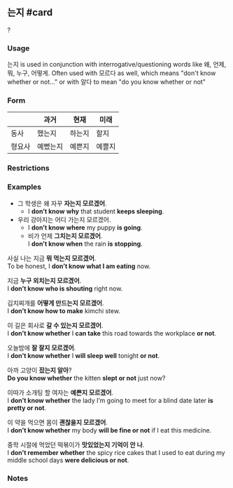## 는지 #card
?
### Usage
는지 is used in conjunction with interrogative/questioning words like 왜, 언제, 뭐, 누구, 어떻게. Often used with 모르다 as well, which means "don't know whether or not..." or with 알다 to mean "do you know whether or not"
### Form
|     | 과거   | 현재  | 미래  |
| --- | ---- | --- | --- |
| 동사  | 했는지  | 하는지 | 할지  |
| 형요사 | 예뻤는지 | 예쁜지 | 예쁠지 |
### Restrictions
### Examples
* 그 학생은 왜 자꾸 **자는지 모르겠어**.  
	* I **don’t know** **why** that student **keeps sleeping**.
* 우리 강아지는 어디 가는지 모르겠어. 
	* I **don’t know** **where** my puppy **is going**.
	* 비가 언제 **그치는지 모르겠어**.  
I **don’t know when** the rain **is stopping**.

사실 나는 지금 **뭐 먹는지 모르겠어**.  
To be honest, I **don’t know what I am eating** now.

지금 **누구 외치는지 모르겠어**.  
I **don’t know who is shouting** right now.

김치찌개를 **어떻게 만드는지 모르겠어**.  
I **don’t know how to make** kimchi stew.

이 길은 회사로 **갈 수 있는지 모르겠어**.  
I **don’t know whether** I **can take** this road towards the workplace **or not**.

오늘밤에 **잘 잘지 모르겠어**.  
I **don’t know whether** I **will sleep well** tonight **or not**.

아까 고양이 **잤는지 알아**?  
**Do you know whether** the kitten **slept or not** just now?

이따가 소개팅 할 여자는 **예쁜지 모르겠어**.  
I **don’t know whether** the lady I’m going to meet for a blind date later **is pretty or not**.

이 약을 먹으면 몸이 **괜찮을지 모르겠어**.  
I **don’t know whether** my body **will be fine or not** if I eat this medicine.

중학 시절에 먹었던 떡볶이가 **맛있었는지 기억이 안 나**.  
I **don’t remember whether** the spicy rice cakes that I used to eat during my middle school days **were delicious or not**.
### Notes
